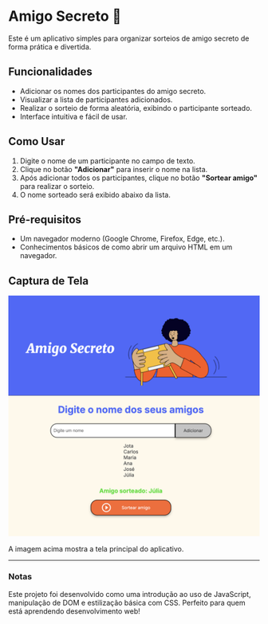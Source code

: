 # Amigo Secreto 🎉

Este é um aplicativo simples para organizar sorteios de amigo secreto de forma prática e divertida.

## Funcionalidades

- Adicionar os nomes dos participantes do amigo secreto.
- Visualizar a lista de participantes adicionados.
- Realizar o sorteio de forma aleatória, exibindo o participante sorteado.
- Interface intuitiva e fácil de usar.

## Como Usar

1. Digite o nome de um participante no campo de texto.
2. Clique no botão **"Adicionar"** para inserir o nome na lista.
3. Após adicionar todos os participantes, clique no botão **"Sortear amigo"** para realizar o sorteio.
4. O nome sorteado será exibido abaixo da lista.

## Pré-requisitos

- Um navegador moderno (Google Chrome, Firefox, Edge, etc.).
- Conhecimentos básicos de como abrir um arquivo HTML em um navegador.

## Captura de Tela

![Tela do Aplicativo](images/home.png)

A imagem acima mostra a tela principal do aplicativo.

---

### Notas

Este projeto foi desenvolvido como uma introdução ao uso de JavaScript, manipulação de DOM e estilização básica com CSS. Perfeito para quem está aprendendo desenvolvimento web!
